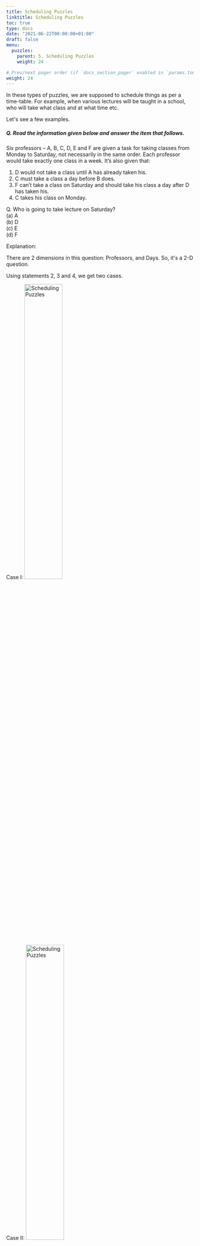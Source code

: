 ```yaml
---
title: Scheduling Puzzles
linktitle: Scheduling Puzzles
toc: true
type: docs
date: "2021-06-22T00:00:00+01:00"
draft: false
menu:
  puzzles:
    parent: 5. Scheduling Puzzles
    weight: 24

# Prev/next pager order (if `docs_section_pager` enabled in `params.toml`)
weight: 24
---
```


In these types of puzzles, we are supposed to schedule things as per a time-table. For example, when various lectures will be taught in a school, who will take what class and at what time etc. 

Let's see a few examples.

##### Q. Read the information given below and answer the item that follows.

Six professors – A, B, C, D, E and F are given a task for taking classes from Monday to Saturday, not necessarily in the same order. Each professor would take exactly one class in a week. It’s also given that:
1.	D would not take a class until A has already taken his.
2.	C must take a class a day before B does.
3.	F can’t take a class on Saturday and should take his class a day after D has taken his.
4.	C takes his class on Monday.

Q. Who is going to take lecture on Saturday? <br>
(a)	A <br>
(b)	D <br>
(c)	E <br>
(d)	F <br>


Explanation:<br>
<div class="Exp">

There are 2 dimensions in this question: Professors, and Days. So, it's a 2-D question. 

Using statements 2, 3 and 4, we get two cases.

Case I:
<img src="../../../media/puzzles/scheduling-3.png" alt="Scheduling Puzzles" style="width:45%;height:45%;">

Case II:
<img src="../../../media/puzzles/scheduling-4.png" alt="Scheduling Puzzles" style="width:45%;height:45%;">

Now, as per statement 1, D would not take a class until A has already taken his. Thus, we may reject Case I. The final scenario may be depicted in the form of a table as follows:
<img src="../../../media/puzzles/scheduling-5.png" alt="Scheduling Puzzles" style="width:45%;height:45%;">

Answer: (c)
</div> <br>


##### Q. Read the information given below and answer the 3 (three) items that follow.

Lectures on 6 subjects viz. Physics, Chemistry, Maths, Biology, Computer Science and Physical Education have to be arranged in a week, starting from Monday to Saturday and have to be taken exactly by one professor each, out of A, B, C, D, E and F. Only one lecture can be arranged on each day. 

1.	Biology is to be scheduled on Wednesday.
2.	Professor B takes classes on the very first day of the week, but doesn’t teach Physics and Chemistry.
3.	Professor E teaches Physical Education, which is scheduled on Saturday.
4.	Class of Maths is to be scheduled immediately after Biology.
5.	On Wednesday, neither Professor C nor Professor A is available for teaching.
6.	F takes class just on the next day of B and do not teach Chemistry.

Q1. Which of the following combination of Day-Professor-Subject is definitely true? <br>
(a)	Tuesday-F-Physics <br>
(b)	Thursday-A-Maths <br>
(c)	Friday-C-Chemistry <br>
(d)	None of the above

Q2. Who is scheduled to take the class on Thursday? <br>
(a)	Professor A <br>
(b)	Professor B <br>
(c)	Professor C <br>
(d)	Data is not sufficient 

Q3. Which of the following statements are definitely correct? <br>
1.	On Tuesday F takes class of Physics <br>
2.	A or C take a class immediately after D <br>
3.	D teaches on Wednesday 

(a)	Only 1 & 2 are correct <br>
(b)	Only 2 is correct <br>
(c)	Only 3 is correct <br>
(d)	All 1, 2 and 3 are correct

Explanation:<br>
<div class="Exp">

There are 3 dimensions in this question: Professors, Subjects and Days. So, it's a 3-D question. 

Answer 1: (a) <br>
Using statements, 1, 2, 3, 4, we get the following picture:
<img src="../../../media/puzzles/scheduling-1.png" alt="Scheduling Puzzles" style="width:99%;height:99%;">

Professor B must be taking Computer Science, as we already know that Biology, Maths and Physical Education are scheduled on Wednesday, Thursday and Saturday respectively and as per statement 2, B doesn’t teach Physics and Chemistry.

Using statement 5 and 6, we get the following table:
<img src="../../../media/puzzles/scheduling-2.png" alt="Scheduling Puzzles" style="width:99%;height:99%;">

As either of A or C may be teaching on Thursday and Friday, option (b) & (c) can be ruled out. However, option (a) is definitely true.

Answer 2: (d) <br>
Either of the two professors, A or C can take the class on Thursday. Hence, the data is not sufficient.

Answer 3: (d) <br>
As its evident from the table drawn based on the information provided in the question, all the three given statements are true.
</div> <br>


